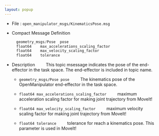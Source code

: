```yaml
---
layout: popup
---
```


- File : `open_manipulator_msgs/KinematicsPose.msg`

- Compact Message Definition

  ```c
    geometry_msgs/Pose  pose
    float64    max_accelerations_scaling_factor
    float64    max_velocity_scaling_factor
    float64    tolerance
  ```

- Description
&emsp;&emsp; This topic msessage indicates the pose of the end-effector in the task space. The end-effector is included in topic name.

  - `geometry_msgs/Pose pose`
&emsp;&emsp; The kinematics pose of the OpenManipulator end-effector in the task space.

  - `float64 max_accelerations_scaling_factor`
&emsp;&emsp; maximum acceleration scaling factor for making joint trajectory from MoveIt!

  - `float64 max_velocity_scaling_factor`
&emsp;&emsp; maximum velocity scaling factor for making joint trajectory from MoveIt!

  - `float64 tolerance`
&emsp;&emsp; tolerance for reach a kinematics pose. This parameter is used in MoveIt!

[open_manipulator_msgs/KinematicsPose]: /docs/en/popup/open_manipulator_msgs_KinematicsPose/
